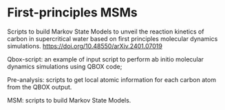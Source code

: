 # First-principles MSMs
Scripts to build Markov State Models to unveil the reaction kinetics of carbon in supercritical water based on first principles molecular dynamics simulations.
https://doi.org/10.48550/arXiv.2401.07019


Qbox-script: an example of input script to perform ab initio molecular dynamics simulations using QBOX code;

Pre-analysis: scripts to get local atomic information for each carbon atom from the QBOX output.

MSM: scripts to build Markov State Models.
